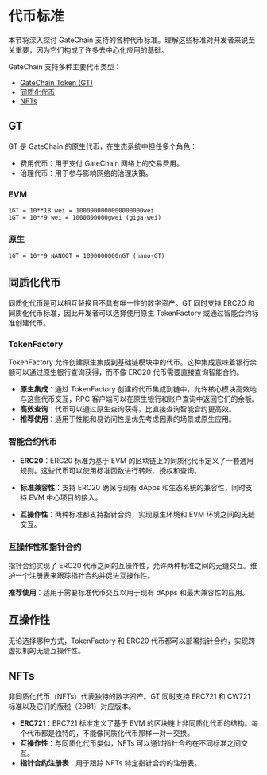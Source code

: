 # 代币标准

本节将深入探讨 GateChain 支持的各种代币标准。理解这些标准对开发者来说至关重要，因为它们构成了许多去中心化应用的基础。

GateChain 支持多种主要代币类型：

- [GateChain Token (GT)](#gt)
- [同质化代币](#fungible-tokens)
- [NFTs](#nfts)

## GT

GT 是 GateChain 的原生代币，在生态系统中担任多个角色：

- 费用代币：用于支付 GateChain 网络上的交易费用。
- 治理代币：用于参与影响网络的治理决策。

### EVM

```
1GT = 10**18 wei = 1000000000000000000wei
1GT = 10**9 wei = 1000000000gwei (giga-wei)
```

### 原生

```
1GT = 10**9 NANOGT = 1000000000nGT (nano-GT)
```

## 同质化代币

同质化代币是可以相互替换且不具有唯一性的数字资产。GT 同时支持 ERC20 和同质化代币标准，因此开发者可以选择使用原生 TokenFactory 或通过智能合约标准创建代币。

### TokenFactory

TokenFactory 允许创建原生集成到基础链模块中的代币。这种集成意味着银行余额可以通过原生银行查询获得，而不像 ERC20 代币需要直接查询智能合约。

- **原生集成**：通过 TokenFactory 创建的代币集成到链中，允许核心模块高效地与这些代币交互，RPC 客户端可以在原生银行和账户查询中返回它们的余额。
- **高效查询**：代币可以通过原生查询获得，比直接查询智能合约更高效。
- **推荐使用**：适用于性能和易访问性是优先考虑因素的场景或原生应用。

### 智能合约代币

- **ERC20**：ERC20 标准为基于 EVM 的区块链上的同质化代币定义了一套通用规则。这些代币可以使用标准函数进行转账、授权和查询。

- **标准兼容性**：支持 ERC20 确保与现有 dApps 和生态系统的兼容性，同时支持 EVM 中心项目的接入。
- **互操作性**：两种标准都支持指针合约，实现原生环境和 EVM 环境之间的无缝交互。

### 互操作性和指针合约

指针合约实现了 ERC20 代币之间的互操作性，允许两种标准之间的无缝交互。维护一个注册表来跟踪指针合约并促进互操作性。

**推荐使用**：适用于需要标准代币交互以用于现有 dApps 和最大兼容性的应用。

## 互操作性

无论选择哪种方式，TokenFactory 和 ERC20 代币都可以部署指针合约，实现跨虚拟机的无缝互操作性。

## NFTs

非同质化代币（NFTs）代表独特的数字资产。GT 同时支持 ERC721 和 CW721 标准以及它们的版税（2981）对应版本。

- **ERC721**：ERC721 标准定义了基于 EVM 的区块链上非同质化代币的结构。每个代币都是独特的，不能像同质化代币那样一对一交换。
- **互操作性**：与同质化代币类似，NFTs 可以通过指针合约在不同标准之间交互。
- **指针合约注册表**：用于跟踪 NFTs 特定指针合约的注册表。

